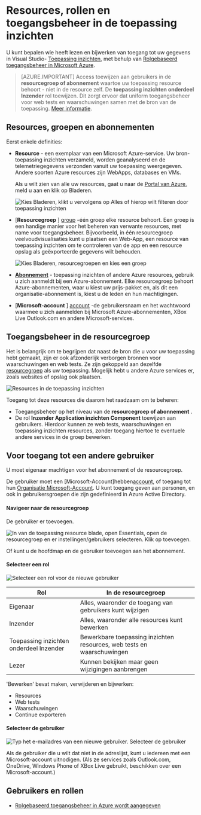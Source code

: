 <properties
    pageTitle="Resources, rollen en toegangsbeheer in de toepassing inzichten"
    description="Eigenaren, medewerkers en lezers van inzichten van uw organisatie."
    services="application-insights"
    documentationCenter=""
    authors="alancameronwills"
    manager="douge"/>

<tags
    ms.service="application-insights"
    ms.workload="tbd"
    ms.tgt_pltfrm="ibiza"
    ms.devlang="na"
    ms.topic="article"
    ms.date="05/07/2016"
    ms.author="awills"/>

# <a name="resources-roles-and-access-control-in-application-insights"></a>Resources, rollen en toegangsbeheer in de toepassing inzichten

U kunt bepalen wie heeft lezen en bijwerken van toegang tot uw gegevens in Visual Studio- [Toepassing inzichten][start], met behulp van [Rolgebaseerd toegangsbeheer in Microsoft Azure](../active-directory/role-based-access-control-configure.md).

> [AZURE.IMPORTANT] Access toewijzen aan gebruikers in de **resourcegroep of abonnement** waartoe uw toepassing resource behoort - niet in de resource zelf. De **toepassing inzichten onderdeel Inzender** rol toewijzen. Dit zorgt ervoor dat uniform toegangsbeheer voor web tests en waarschuwingen samen met de bron van de toepassing. [Meer informatie](#access).


## <a name="resources-groups-and-subscriptions"></a>Resources, groepen en abonnementen

Eerst enkele definities:

* **Resource** - een exemplaar van een Microsoft Azure-service. Uw bron-toepassing inzichten verzameld, worden geanalyseerd en de telemetriegegevens verzonden vanuit uw toepassing weergegeven.  Andere soorten Azure resources zijn WebApps, databases en VMs.

    Als u wilt zien van alle uw resources, gaat u naar de [Portal van Azure][portal], meld u aan en klik op Bladeren.

    ![Kies Bladeren, klikt u vervolgens op Alles of hierop wilt filteren door toepassing inzichten](./media/app-insights-resources-roles-access-control/10-browse.png)

<a name="resource-group"></a>

* [**Resourcegroep** ] [ group] -één groep elke resource behoort. Een groep is een handige manier voor het beheren van verwante resources, met name voor toegangsbeheer. Bijvoorbeeld, in één resourcegroep veelvoudvisualisaties kunt u plaatsen een Web-App, een resource van toepassing inzichten om te controleren van de app en een resource opslag als geëxporteerde gegevens wilt behouden.


    ![Kies Bladeren, resourcegroepen en kies een groep](./media/app-insights-resources-roles-access-control/11-group.png)

* [**Abonnement**](https://manage.windowsazure.com) - toepassing inzichten of andere Azure resources, gebruik u zich aanmeldt bij een Azure-abonnement. Elke resourcegroep behoort Azure-abonnementen, waar u kiest uw prijs-pakket en, als dit een organisatie-abonnement is, kiest u de leden en hun machtigingen.
* [**Microsoft-account** ] [ account] -de gebruikersnaam en het wachtwoord waarmee u zich aanmelden bij Microsoft Azure-abonnementen, XBox Live Outlook.com en andere Microsoft-services.


## <a name="access"></a>Toegangsbeheer in de resourcegroep

Het is belangrijk om te begrijpen dat naast de bron die u voor uw toepassing hebt gemaakt, zijn er ook afzonderlijk verborgen bronnen voor waarschuwingen en web tests. Ze zijn gekoppeld aan dezelfde [resourcegroep](#resource-group) als uw toepassing. Mogelijk hebt u andere Azure services er, zoals websites of opslag ook plaatsen.

![Resources in de toepassing inzichten](./media/app-insights-resources-roles-access-control/00-resources.png)

Toegang tot deze resources die daarom het raadzaam om te beheren:

* Toegangsbeheer op het niveau van de **resourcegroep of abonnement** .
* De rol **Inzender Application inzichten Component** toewijzen aan gebruikers. Hierdoor kunnen ze web tests, waarschuwingen en toepassing inzichten resources, zonder toegang hiertoe te eventuele andere services in de groep bewerken.

## <a name="to-provide-access-to-another-user"></a>Voor toegang tot een andere gebruiker

U moet eigenaar machtigen voor het abonnement of de resourcegroep.

De gebruiker moet een [Microsoft-Account]hebben[account], of toegang tot hun [Organisatie Microsoft-Account](..\active-directory\sign-up-organization.md). U kunt toegang geven aan personen, en ook in gebruikersgroepen die zijn gedefinieerd in Azure Active Directory.

#### <a name="navigate-to-the-resource-group"></a>Navigeer naar de resourcegroep

De gebruiker er toevoegen.

![In van de toepassing resource blade, open Essentials, open de resourcegroep en er instellingen/gebruikers selecteren. Klik op toevoegen.](./media/app-insights-resources-roles-access-control/01-add-user.png)

Of kunt u de hoofdmap en de gebruiker toevoegen aan het abonnement.

#### <a name="select-a-role"></a>Selecteer een rol

![Selecteer een rol voor de nieuwe gebruiker](./media/app-insights-resources-roles-access-control/03-role.png)

Rol | In de resourcegroep
---|---
Eigenaar | Alles, waaronder de toegang van gebruikers kunt wijzigen
Inzender | Alles, waaronder alle resources kunt bewerken
Toepassing inzichten onderdeel Inzender | Bewerkbare toepassing inzichten resources, web tests en waarschuwingen
Lezer | Kunnen bekijken maar geen wijzigingen aanbrengen

'Bewerken' bevat maken, verwijderen en bijwerken:

* Resources
* Web tests
* Waarschuwingen
* Continue exporteren

#### <a name="select-the-user"></a>Selecteer de gebruiker


![Typ het e-mailadres van een nieuwe gebruiker. Selecteer de gebruiker](./media/app-insights-resources-roles-access-control/04-user.png)

Als de gebruiker die u wilt dat niet in de adreslijst, kunt u iedereen met een Microsoft-account uitnodigen.
(Als ze services zoals Outlook.com, OneDrive, Windows Phone of XBox Live gebruikt, beschikken over een Microsoft-account.)



## <a name="users-and-roles"></a>Gebruikers en rollen

* [Rolgebaseerd toegangsbeheer in Azure wordt aangegeven](../active-directory/role-based-access-control-configure.md)



<!--Link references-->

[account]: https://account.microsoft.com
[group]: ../resource-group-overview.md
[portal]: https://portal.azure.com/
[start]: app-insights-overview.md
